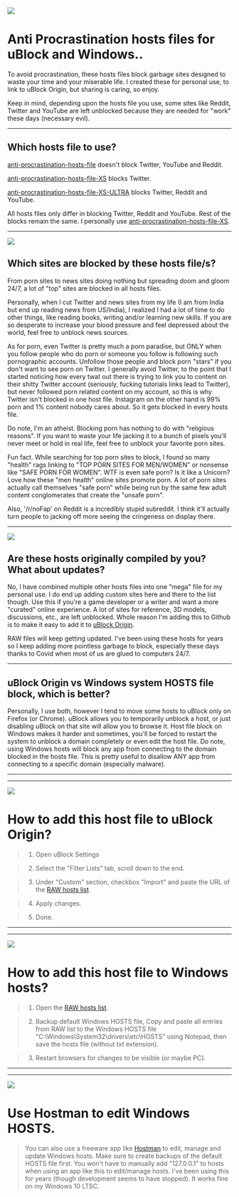 ![](https://i.imgur.com/c4LhVCs.png)

# Anti Procrastination hosts files for uBlock and Windows..
To avoid procrastination, these hosts files block garbage sites designed to waste your time and your miserable life. I created these for personal use, to link to uBlock Origin, but sharing is caring, so enjoy.

Keep in mind, depending upon the hosts file you use, some sites like Reddit, Twitter and YouTube are left unblocked because they are needed for "work" these days (necessary evil).

---

## Which hosts file to use?
[anti-procrastination-hosts-file](https://raw.githubusercontent.com/zero5zero6zero7/anti-procrastination-hosts-file/main/anti-procrastination-hosts-file) doesn't block Twitter, YouTube and Reddit.

[anti-procrastination-hosts-file-XS](https://raw.githubusercontent.com/zero5zero6zero7/anti-procrastination-hosts-file/main/anti-procrastination-hosts-file-XS) blocks Twitter.

[anti-procrastination-hosts-file-XS-ULTRA](https://raw.githubusercontent.com/zero5zero6zero7/anti-procrastination-hosts-file/main/anti-procrastination-hosts-file-XS-ULTRA) blocks Twitter, Reddit and YouTube.

All hosts files only differ in blocking Twitter, Reddit and YouTube. Rest of the blocks remain the same. I personally use [anti-procrastination-hosts-file-XS](https://raw.githubusercontent.com/zero5zero6zero7/anti-procrastination-hosts-file/main/anti-procrastination-hosts-file-XS).


---

![](https://i.imgur.com/umWrvz7.png)

## Which sites are blocked by these hosts file/s?
From porn sites to news sites doing nothing but spreading doom and gloom 24/7, a lot of "top" sites are blocked in all hosts files.

Personally, when I cut Twitter and news sites from my life (I am from India but end up reading news from US/India), I realized I had a lot of time to do other things, like reading books, writing and/or learning new skills. If you are so desperate to increase your blood pressure and feel depressed about the world, feel free to unblock news sources.

As for porn, even Twitter is pretty much a porn paradise, but ONLY when you follow people who do porn or someone you follow is following such pornographic accounts. Unfollow those people and block porn "stars" if you don't want to see porn on Twitter. I generally avoid Twitter, to the point that I started noticing how every twat out there is trying to link you to content on their shitty Twitter account (seriously, fucking tutorials links lead to Twitter), but never followed porn related content on my account, so this is why Twitter isn't blocked in one host file. Instagram on the other hand is 99% porn and 1% content nobody cares about. So it gets blocked in every hosts file.

Do note, I'm an atheist. Blocking porn has nothing to do with "religious reasons". If you want to waste your life jacking it to a bunch of pixels you'll never meet or hold in real life, feel free to unblock your favorite porn sites.

Fun fact. While searching for top porn sites to block, I found so many "health" rags linking to "TOP PORN SITES FOR MEN/WOMEN" or nonsense like "SAFE PORN FOR WOMEN". WTF is even safe porn? Is it like a Unicorn? Love how these "men health" online sites promote porn. A lot of porn sites actually call themselves "safe porn" while being run by the same few adult content conglomerates that create the "unsafe porn".

Also, '/r/noFap' on Reddit is a incredibly stupid subreddit. I think it'll actually turn people to jacking off more seeing the cringeness on display there.

---

![](https://i.imgur.com/ieoKc6P.png)

## Are these hosts originally compiled by you? What about updates?
No, I have combined multiple other hosts files into one "mega" file for my personal use. I do end up adding custom sites here and there to the list though. Use this if you're a game developer or a writer and want a more "curated" online experience. A lot of sites for reference, 3D models, discussions, etc., are left unblocked. Whole reason I'm adding this to Github is to make it easy to add it to [uBlock Origin](https://github.com/gorhill/uBlock#ublock-origin).

RAW files will keep getting updated. I've been using these hosts for years so I keep adding more pointless garbage to block, especially these days thanks to Covid when most of us are glued to computers 24/7.


---

## uBlock Origin vs Windows system HOSTS file block, which is better?
Personally, I use both, however I tend to move some hosts to uBlock only on Firefox (or Chrome). uBlock allows you to temporarily unblock a host, or just disabling uBlock on that site will allow you to browse it. Host file block on Windows makes it harder and sometimes, you'll be forced to restart the system to unblock a domain completely or even edit the host file. Do note, using Windows hosts will block any app from connecting to the domain blocked in the hosts file. This is pretty useful to disallow ANY app from connecting to a specific domain (especially malware).


---
---

![](https://i.imgur.com/RM65VMC.png)

# How to add this host file to uBlock Origin?

>1. Open uBlock Settings

>2. Select the "Filter Lists" tab, scroll down to the end.

>3. Under "Custom" section, checkbox "Import" and paste the URL of the [RAW hosts list](https://raw.githubusercontent.com/zero5zero6zero7/anti-procrastination-hosts-file/main/anti-procrastination-hosts-file).

>4. Apply changes.

>5. Done.

---
---

![](https://i.imgur.com/m0H7v9z.png)

# How to add this host file to Windows hosts?
>1. Open the [RAW hosts list](https://raw.githubusercontent.com/zero5zero6zero7/anti-procrastination-hosts-file/main/anti-procrastination-hosts-file).

>2. Backup default Windows HOSTS file, Copy and paste all entries from RAW list to the Windows HOSTS file "C:\Windows\System32\drivers\etc\HOSTS" using Notepad, then save the hosts file (without txt extension).
 
>3. Restart browsers for changes to be visible (or maybe PC).

---
---

![](https://i.imgur.com/uQtm5Kh.png)

# Use Hostman to edit Windows HOSTS.
>You can also use a freeware app like [Hostman](https://www.abelhadigital.com/hostsman/) to edit, manage and update Windows hosts. Make sure to create backups of the default HOSTS file first. You won't have to manually add "127.0.0.1" to hosts when using an app like this to edit/manage hosts. I've been using this for years (though development seems to have stopped). It works fine on my Windows 10 LTSC.



